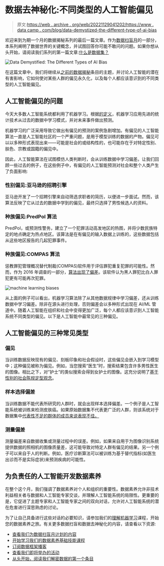 # 数据去神秘化:不同类型的人工智能偏见

> 原文:[https://web . archive . org/web/20221129041202/https://www . data camp . com/blog/data-demystized-the-different-type-of-ai-bias](https://web.archive.org/web/20221129041202/https://www.datacamp.com/blog/data-demystified-the-different-types-of-ai-bias)

欢迎来到为期一个月的数据揭秘系列的最后一篇文章。作为[数据扫盲月](https://web.archive.org/web/20220909225543/https://www.datacamp.com/data-literacy-month/)的一部分，本系列阐明了数据世界的关键概念，并试图回答你可能不敢问的问题。如果你想从头开始，请阅读我们系列的第一篇文章:[什么是数据集？](https://web.archive.org/web/20220909225543/https://www.datacamp.com/blog/data-demystified-what-exactly-is-data)

![Data Demystified: The Different Types of AI Bias](../Images/64ffb9107ddee11d74e57d6438dd40d7.png)

在这篇文章中，我们将继续从[之前的数据揭秘](https://web.archive.org/web/20220909225543/https://www.datacamp.com/blog/data-demystified-avoiding-the-ai-hype-trap)条目的主题，并讨论人工智能的潜在有害影响，它如何使对某些人群的偏见永久化，以及每个人都应该意识到的不同类型的人工智能偏见。

## 人工智能偏见的问题

今天大多数人工智能系统都利用了机器学习。根据[的定义](https://web.archive.org/web/20220909225543/https://www.datacamp.com/blog/data-demystified-the-difference-between-data-science-machine-learning-deep-learning-and-artificial-intelligence)，机器学习应用先进的统计技术从过去的数据中学习模式，并对未来事件做出预测。

机器学习的广泛采用导致它做出有偏见的预测的案例急剧增加。有偏见的人工智能算法一直是人工智能社区的一个严重问题，是用于模型训练的数据的产物。偏见可以以多种形式表现出来——可能是社会的或结构性的，也可能存在于对特定性别、肤色、宗教或国籍的偏见中。

因此，人工智能算法在试图模仿人类判断时，会从训练数据中学习偏差。让我们回顾一些过去的例子，在这些例子中，有偏见的人工智能预测对社会和整个人类产生了负面影响:

### 性别偏见:亚马逊的招聘引擎

亚马逊开发了一个招聘引擎来自动筛选求职者的简历，以便进一步面试。然而，该算法反映了它从过去的数据中学到的偏见，最终只选择了男性候选人的资料。

### 种族偏见:PredPol 算法

PredPol，或预测性警务，建立了一个犯罪活动高发地区的热图，并将少数民族特定的地点确定为热点地区。该算法是在有偏见的输入数据上训练的，这些数据包括从这些地区报告的几起犯罪事件。

### 种族偏见:COMPAS 算法

惩教罪犯管理概况替代制裁(COMPAS)软件用于评估罪犯重复犯罪的可能性。然而，作为 2016 年调查的一部分，[算法出现了偏差](https://web.archive.org/web/20220909225543/https://www.propublica.org/article/how-we-analyzed-the-compas-recidivism-algorithm)。该软件认为黑人罪犯比白人罪犯更有可能再次犯罪。

![machine learning biases](../Images/0c40afe64f233a50bcb1ef714c61eae7.png)

从上面的例子可以看出，机器学习算法除了从其他数据规律中学习偏差，还从训练数据中学习偏差。除非在源头进行处理，否则偏差会以多种形式出现在 AI/ML 管道中。随着人工智能在组织和社会中变得更加广泛，每个人都应该意识到人工智能系统不同类型的偏见。以下是人工智能中最常见的三种偏见。

## 人工智能偏见的三种常见类型

### 偏见

当训练数据反映现有的偏见、刻板印象和社会假设时，这些偏见会嵌入到学习模型中；这种偏见被称为偏见。例如，当您搜索“医生”时，搜索结果包含许多男性医生的图像。相比之下，对“护士”的类似搜索会得到女护士的图像。这充分说明了[基于性别的社会陈规定型观念](https://web.archive.org/web/20220909225543/https://towardsdatascience.com/gender-bias-word-embeddings-76d9806a0e17)。

### 样本选择偏差

当训练数据不能代表所研究的人群时，就会出现样本选择偏差。一个例子是人工智能系统被训练来检测皮肤癌。如果原始数据集不代表更广泛的人群，则该系统对于数据集中[代表性不足的群体的成员来说表现不佳。](https://web.archive.org/web/20220909225543/https://www.theguardian.com/society/2021/nov/09/ai-skin-cancer-diagnoses-risk-being-less-accurate-for-dark-skin-study#:~:text=AI%20skin%20cancer%20diagnoses%20risk%20being%20less%20accurate%20for%20dark%20skin%20%E2%80%93%20study,-This%20article%20is&text=AI%20systems%20being%20developed%20to,with%20dark%20skin%2C%20research%20suggests.)

### 测量偏差

测量偏差来自数据收集或测量过程中的误差。例如，如果来自用于为图像识别系统提供数据的照相机的图像质量差，这可能导致对特定人群有偏见的结果。另一个例子可以来自于人的判断。例如，医疗诊断算法可以被训练为基于替代指标(如医生出诊而不是实际症状)来预测疾病的可能性。

## 为负责任的人工智能开发数据素养

在整个这个月，我们强调了数据素养对个人和组织的重要性。数据素养允许非技术利益相关者与数据和人工智能专家交谈，并理解人工智能系统的局限性。更重要的是，它促进了主题专家和人工智能专家之间的双向对话，允许对人工智能系统的潜在危害进行深思熟虑的讨论。

为了让自己具备进行这些对话的必要知识，请参加我们的[理解机器学习](https://web.archive.org/web/20220909225543/https://www.datacamp.com/courses/machine-learning-for-everyone)课程，开始您的数据素养之旅。有关更多数据扫盲和数据去神秘化的内容，请查看以下资源:

*   [查看我们为数据扫盲月计划的内容](https://web.archive.org/web/20220909225543/https://www.datacamp.com/data-literacy-month/)
*   [开始学习我们的数据素养基础技能课程](https://web.archive.org/web/20220909225543/https://www.datacamp.com/tracks/data-literacy-fundamentals)
*   [订阅数据框架播客](https://web.archive.org/web/20220909225543/https://www.datacamp.com/podcast)
*   [查看我们即将举办的活动](https://web.archive.org/web/20220909225543/https://www.datacamp.com/webinars)
*   [从头开始，阅读我们解密数据的第一个条目](https://web.archive.org/web/20220909225543/https://www.datacamp.com/blog/data-demystified-what-exactly-is-data)